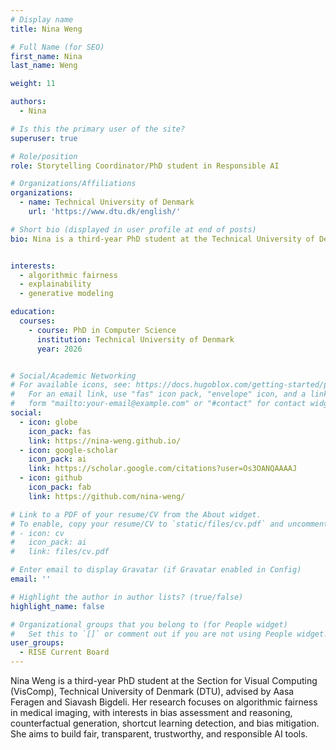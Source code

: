 ```yaml
---
# Display name
title: Nina Weng

# Full Name (for SEO)
first_name: Nina
last_name: Weng

weight: 11

authors:
  - Nina

# Is this the primary user of the site?
superuser: true

# Role/position
role: Storytelling Coordinator/PhD student in Responsible AI

# Organizations/Affiliations
organizations:
  - name: Technical University of Denmark
    url: 'https://www.dtu.dk/english/'

# Short bio (displayed in user profile at end of posts)
bio: Nina is a third-year PhD student at the Technical University of Denmark. Her main research interests are algorithmic fairness and explainability in AI tools for medical imaging.


interests:
  - algorithmic fairness
  - explainability
  - generative modeling

education:
  courses:
    - course: PhD in Computer Science
      institution: Technical University of Denmark
      year: 2026


# Social/Academic Networking
# For available icons, see: https://docs.hugoblox.com/getting-started/page-builder/#icons
#   For an email link, use "fas" icon pack, "envelope" icon, and a link in the
#   form "mailto:your-email@example.com" or "#contact" for contact widget.
social:
  - icon: globe
    icon_pack: fas
    link: https://nina-weng.github.io/
  - icon: google-scholar
    icon_pack: ai
    link: https://scholar.google.com/citations?user=Os3OANQAAAAJ
  - icon: github
    icon_pack: fab
    link: https://github.com/nina-weng/

# Link to a PDF of your resume/CV from the About widget.
# To enable, copy your resume/CV to `static/files/cv.pdf` and uncomment the lines below.
# - icon: cv
#   icon_pack: ai
#   link: files/cv.pdf

# Enter email to display Gravatar (if Gravatar enabled in Config)
email: ''

# Highlight the author in author lists? (true/false)
highlight_name: false

# Organizational groups that you belong to (for People widget)
#   Set this to `[]` or comment out if you are not using People widget.
user_groups:
  - RISE Current Board
---
```


Nina Weng is a third-year PhD student at the Section for Visual Computing (VisComp), Technical University of Denmark (DTU), advised by Aasa Feragen and Siavash Bigdeli. Her research focuses on algorithmic fairness in medical imaging, with interests in bias assessment and reasoning, counterfactual generation, shortcut learning detection, and bias mitigation. She aims to build fair, transparent, trustworthy, and responsible AI tools.

